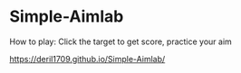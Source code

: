 # Simple-Aimlab

How to play:
Click the target to get score, practice your aim

https://deril1709.github.io/Simple-Aimlab/
